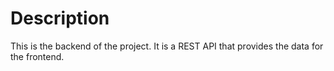 # Description

This is the backend of the project. It is a REST API that provides the data for the frontend.